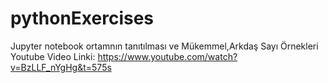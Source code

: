 # pythonExercises
Jupyter notebook ortamnın tanıtılması ve Mükemmel,Arkdaş Sayı Örnekleri
Youtube Video Linki: https://www.youtube.com/watch?v=BzLLF_nYgHg&t=575s
